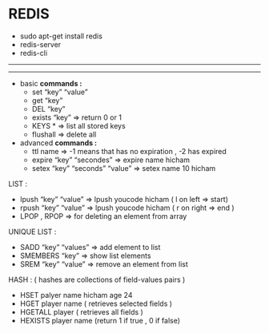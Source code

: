 # REDIS

- sudo apt-get install redis
- redis-server
- redis-cli

---

---

- basic **commands :**
    - set “key” “value”
    - get “key”
    - DEL “key”
    - exists “key” ⇒ return 0 or 1
    - KEYS * ⇒ list all stored keys
    - flushall ⇒ delete all
- advanced **commands :**
    - ttl name ⇒ -1 means that has no expiration , -2 has expired
    - expire “key” “secondes” ⇒ expire name hicham
    - setex  “key” “seconds” “value” ⇒ setex name 10 hicham

LIST :

- lpush “key” “value” ⇒ lpush youcode hicham ( l on left ⇒ start)
- rpush “key” “value” ⇒ lpush youcode hicham ( r on right ⇒ end )
- LPOP , RPOP ⇒ for deleting an element from array

UNIQUE LIST :

- SADD “key” “values” ⇒ add element to list
- SMEMBERS “key” ⇒ show list elements
- SREM “key” “value” ⇒ remove an element from list

HASH : ( hashes are collections of field-values pairs )

- HSET palyer name hicham age 24
- HGET player name ( retrieves selected fields )
- HGETALL player ( retrieves all fields )
- HEXISTS player name (return 1 if true , 0 if false)